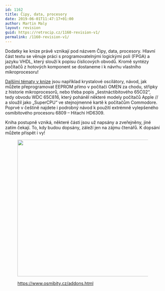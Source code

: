 ```yaml
---
id: 1162
title: Čipy, data, procesory
date: 2019-06-01T11:47:17+01:00
author: Martin Maly
layout: revision
guid: https://retrocip.cz/1160-revision-v1/
permalink: /1160-revision-v1/
---
```

Dodatky ke knize právě vznikají pod názvem Čipy, data, procesory. Hlavní část textu se věnuje práci s programovatelnými logickými poli (FPGA) a jazyku VHDL, který slouží k popisu číslicových obvodů. Kromě syntézy počítačů z hotových komponent se dostaneme i k návrhu vlastního mikroprocesoru!

<a href="https://www.osmibity.cz/#addons" target="_blank" rel="noreferrer noopener">Dalšími tématy v knize</a>&nbsp;jsou například krystalové oscilátory, návod, jak můžete přeprogramovat EEPROM přímo v počítači OMEN za chodu, střípky z historie mikroprocesorů, nebo třeba popis &#8222;šestnáctibitového 65C02&#8220;, tedy obvodu WDC 65C816, který poháněl některé modely počítačů Apple // a sloužil jako &#8222;SuperCPU&#8220; ve stejnojmenné kartě k počítačům Commodore. Poprvé v češtině najdete i podrobný návod k použití extrémně vylepšeného osmibitového procesoru 6809 &#8211; Hitachi HD6309.

Kniha postupně vzniká, některé části jsou už napsány a zveřejněny, jiné zatím čekají. To, kdy budou dopsány, záleží jen na zájmu čtenářů. K dopsání můžete přispět i vy! 

<figure class="wp-block-image">

<a href="https://www.osmibity.cz/addons.html" target="_blank" rel="noreferrer noopener"><img loading="lazy" width="1024" height="445" src="https://retrocip.cz/wp-content/uploads/sites/6/2019/06/donate-1024x445.png" alt="" class="wp-image-1161" srcset="https://retrocip.cz/wp-content/uploads/sites/6/2019/06/donate-1024x445.png 1024w, https://retrocip.cz/wp-content/uploads/sites/6/2019/06/donate-650x283.png 650w, https://retrocip.cz/wp-content/uploads/sites/6/2019/06/donate-768x334.png 768w" sizes="(max-width: 1024px) 100vw, 1024px" /></a><figcaption><https://www.osmibity.cz/addons.html></figcaption></figure>